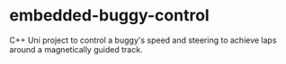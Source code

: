 # embedded-buggy-control
C++ Uni project to control a buggy's speed and steering to achieve laps around a magnetically guided track.
